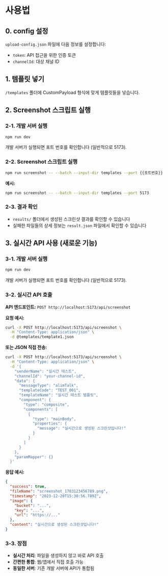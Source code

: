 # 사용법

## 0. config 설정

`upload-config.json` 파일에 다음 정보를 설정합니다:

- `token`: API 접근을 위한 인증 토큰
- `channelId`: 대상 채널 ID

## 1. 템플릿 넣기

`/templates` 폴더에 CustomPayload 형식에 맞게 템플릿들을 넣습니다.

## 2. Screenshot 스크립트 실행

### 2-1. 개발 서버 실행

```bash
npm run dev
```

개발 서버가 실행되면 포트 번호를 확인합니다 (일반적으로 5173).

### 2-2. Screenshot 스크립트 실행

```bash
npm run screenshot -- --batch --input-dir templates --port {{포트번호}}
```

**예시:**

```bash
npm run screenshot -- --batch --input-dir templates --port 5173
```

### 2-3. 결과 확인

- `results/` 폴더에서 생성된 스크린샷 결과를 확인할 수 있습니다
- 실패한 파일들의 상세 정보는 `result.json` 파일에서 확인할 수 있습니다

## 3. 실시간 API 사용 (새로운 기능)

### 3-1. 개발 서버 실행

```bash
npm run dev
```

개발 서버가 실행되면 포트 번호를 확인합니다 (일반적으로 5173).

### 3-2. 실시간 API 호출

**API 엔드포인트:** `POST http://localhost:5173/api/screenshot`

**요청 예시:**

```bash
curl -X POST http://localhost:5173/api/screenshot \
  -H "Content-Type: application/json" \
  -d @templates/template1.json
```

**또는 JSON 직접 전송:**

```bash
curl -X POST http://localhost:5173/api/screenshot \
  -H "Content-Type: application/json" \
  -d '{
    "senderName": "실시간 테스트",
    "channelId": "your-channel-id",
    "data": {
      "messageType": "alimTalk",
      "templateCode": "TEST_001",
      "templateName": "실시간 테스트 템플릿",
      "component": {
        "type": "composite",
        "components": [
          {
            "type": "mainBody",
            "properties": {
              "message": "실시간으로 생성된 스크린샷입니다!"
            }
          }
        ]
      }
    },
    "paramMapper": {}
  }'
```

**응답 예시:**

```json
{
  "success": true,
  "fileName": "screenshot_1703123456789.png",
  "timestamp": "2023-12-20T15:30:56.789Z",
  "image": {
    "bucket": "...",
    "key": "...",
    "url": "https://..."
  },
  "content": "실시간으로 생성된 스크린샷입니다!"
}
```

### 3-3. 장점

- **실시간 처리**: 파일을 생성하지 않고 바로 API 호출
- **간편한 통합**: 웹/앱에서 직접 호출 가능
- **동일한 서버**: 기존 개발 서버에 API가 통합됨
